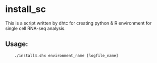 # install_sc
This is a script written by dhtc for creating python & R environment for single cell RNA-seq analysis.
## Usage:
```
    ./install4.shx environment_name [logfile_name]
```
